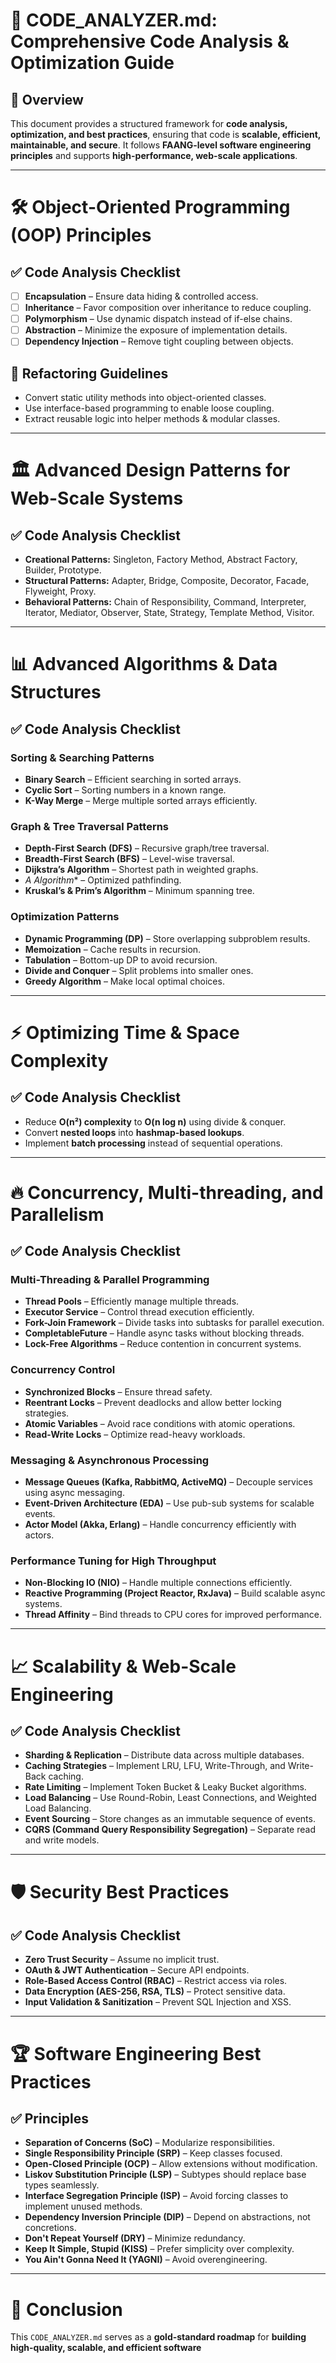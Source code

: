 # 🚀 CODE_ANALYZER.md: Comprehensive Code Analysis & Optimization Guide

## 📌 Overview
This document provides a structured framework for **code analysis, optimization, and 
best practices**, ensuring that code is **scalable, efficient, maintainable, and 
secure**. It follows **FAANG-level software engineering principles** and supports 
**high-performance, web-scale applications**.

---

# 🛠 Object-Oriented Programming (OOP) Principles
## ✅ Code Analysis Checklist
- [ ] **Encapsulation** – Ensure data hiding & controlled access.
- [ ] **Inheritance** – Favor composition over inheritance to reduce coupling.
- [ ] **Polymorphism** – Use dynamic dispatch instead of if-else chains.
- [ ] **Abstraction** – Minimize the exposure of implementation details.
- [ ] **Dependency Injection** – Remove tight coupling between objects.

## 🔧 Refactoring Guidelines
- Convert static utility methods into object-oriented classes.
- Use interface-based programming to enable loose coupling.
- Extract reusable logic into helper methods & modular classes.

---

# 🏛️ Advanced Design Patterns for Web-Scale Systems
## ✅ Code Analysis Checklist
- **Creational Patterns:** Singleton, Factory Method, Abstract Factory, Builder, Prototype.
- **Structural Patterns:** Adapter, Bridge, Composite, Decorator, Facade, Flyweight, Proxy.
- **Behavioral Patterns:** Chain of Responsibility, Command, Interpreter, Iterator, Mediator, 
Observer, State, Strategy, Template Method, Visitor.

---

# 📊 Advanced Algorithms & Data Structures
## ✅ Code Analysis Checklist
### **Sorting & Searching Patterns**
- **Binary Search** – Efficient searching in sorted arrays.
- **Cyclic Sort** – Sorting numbers in a known range.
- **K-Way Merge** – Merge multiple sorted arrays efficiently.

### **Graph & Tree Traversal Patterns**
- **Depth-First Search (DFS)** – Recursive graph/tree traversal.
- **Breadth-First Search (BFS)** – Level-wise traversal.
- **Dijkstra’s Algorithm** – Shortest path in weighted graphs.
- **A* Algorithm** – Optimized pathfinding.
- **Kruskal’s & Prim’s Algorithm** – Minimum spanning tree.

### **Optimization Patterns**
- **Dynamic Programming (DP)** – Store overlapping subproblem results.
- **Memoization** – Cache results in recursion.
- **Tabulation** – Bottom-up DP to avoid recursion.
- **Divide and Conquer** – Split problems into smaller ones.
- **Greedy Algorithm** – Make local optimal choices.

---

# ⚡ Optimizing Time & Space Complexity
## ✅ Code Analysis Checklist
- Reduce **O(n²) complexity** to **O(n log n)** using divide & conquer.
- Convert **nested loops** into **hashmap-based lookups**.
- Implement **batch processing** instead of sequential operations.

---

# 🔥 Concurrency, Multi-threading, and Parallelism
## ✅ Code Analysis Checklist
### **Multi-Threading & Parallel Programming**
- **Thread Pools** – Efficiently manage multiple threads.
- **Executor Service** – Control thread execution efficiently.
- **Fork-Join Framework** – Divide tasks into subtasks for parallel execution.
- **CompletableFuture** – Handle async tasks without blocking threads.
- **Lock-Free Algorithms** – Reduce contention in concurrent systems.

### **Concurrency Control**
- **Synchronized Blocks** – Ensure thread safety.
- **Reentrant Locks** – Prevent deadlocks and allow better locking strategies.
- **Atomic Variables** – Avoid race conditions with atomic operations.
- **Read-Write Locks** – Optimize read-heavy workloads.

### **Messaging & Asynchronous Processing**
- **Message Queues (Kafka, RabbitMQ, ActiveMQ)** – Decouple services using async messaging.
- **Event-Driven Architecture (EDA)** – Use pub-sub systems for scalable events.
- **Actor Model (Akka, Erlang)** – Handle concurrency efficiently with actors.

### **Performance Tuning for High Throughput**
- **Non-Blocking IO (NIO)** – Handle multiple connections efficiently.
- **Reactive Programming (Project Reactor, RxJava)** – Build scalable async systems.
- **Thread Affinity** – Bind threads to CPU cores for improved performance.

---

# 📈 Scalability & Web-Scale Engineering
## ✅ Code Analysis Checklist
- **Sharding & Replication** – Distribute data across multiple databases.
- **Caching Strategies** – Implement LRU, LFU, Write-Through, and Write-Back caching.
- **Rate Limiting** – Implement Token Bucket & Leaky Bucket algorithms.
- **Load Balancing** – Use Round-Robin, Least Connections, and Weighted Load Balancing.
- **Event Sourcing** – Store changes as an immutable sequence of events.
- **CQRS (Command Query Responsibility Segregation)** – Separate read and write models.

---

# 🛡️ Security Best Practices
## ✅ Code Analysis Checklist
- **Zero Trust Security** – Assume no implicit trust.
- **OAuth & JWT Authentication** – Secure API endpoints.
- **Role-Based Access Control (RBAC)** – Restrict access via roles.
- **Data Encryption (AES-256, RSA, TLS)** – Protect sensitive data.
- **Input Validation & Sanitization** – Prevent SQL Injection and XSS.

---

# 🏆 Software Engineering Best Practices
## ✅ Principles
- **Separation of Concerns (SoC)** – Modularize responsibilities.
- **Single Responsibility Principle (SRP)** – Keep classes focused.
- **Open-Closed Principle (OCP)** – Allow extensions without modification.
- **Liskov Substitution Principle (LSP)** – Subtypes should replace base types seamlessly.
- **Interface Segregation Principle (ISP)** – Avoid forcing classes to implement unused methods.
- **Dependency Inversion Principle (DIP)** – Depend on abstractions, not concretions.
- **Don't Repeat Yourself (DRY)** – Minimize redundancy.
- **Keep It Simple, Stupid (KISS)** – Prefer simplicity over complexity.
- **You Ain't Gonna Need It (YAGNI)** – Avoid overengineering.

---

# 🚀 Conclusion
This `CODE_ANALYZER.md` serves as a **gold-standard roadmap** for **building high-quality, 
scalable, and efficient software**
